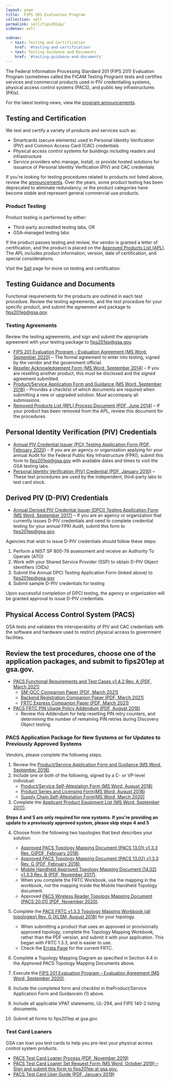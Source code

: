 ```yaml
---
layout: page
title:  FIPS 201 Evaluation Program
collection: sell
permalink: sell/fips201ep/
sidenav: sell

subnav:
  - text: Testing and Certification
    href: '#testing-and-certification'
  - text: Testing Guidance and Documents
    href: '#testing-guidance-and-documents'
---
```


The Federal Information Processing Standard 201 (FIPS 201) Evaluation Program (sometimes called the FICAM Testing Program) tests and certifies services and commercial products used in PIV credentialing systems, physical access control systems (PACS), and public key infrastructures (PKIs).

For the latest testing news, view the [program announcements](../fipsannouncements/).

## Testing and Certification

We test and certify a variety of products and services such as:

- Smartcards (secure elements) used in Personal Identity Verification (PIV) and Common Access Card (CAC) credentials
- Physical access control systems for buildings including readers and infrastructure
- Service providers who manage, install, or provide hosted solutions for issuance of Personal Identity Verification (PIV) and CAC credentials

If you’re looking for testing procedures related to products not listed above, review the [announcements](../fipsannouncements/). Over the years, some product testing has been deprecated to eliminate redundancy, or the product categories have become stable and represent general commercial use products.

### Product Testing

Product testing is performed by either:

- Third-party accredited testing labs, OR
- GSA-managed testing labs

If the product passes testing and review, the vendor is granted a letter of certification, and the product is placed on the [Approved Products List (APL)](../fips201apl/). The APL includes product information, version, date of certification, and special considerations.

Visit the [Sell](../sell/) page for more on testing and certification.

## Testing Guidance and Documents

Functional requirements for the products are outlined in each test procedure. Review the testing agreements, and the test procedure for your specific product, and submit the agreement and package to fips201ep@gsa.gov.

### Testing Agreements

Review the testing agreements, and sign and submit the appropriate agreement with your testing package to fips201ep@gsa.gov.

- [FIPS 201 Evaluation Program – Evaluation Agreement (MS Word, September 2020)](../../docs/fips201ep-agreement.docx) – The formal agreement to enter into testing, signed by the vendor and the government official.
- [Reseller Acknowledgement Form (MS Word, September 2014)](../../docs/fips201ep-resellerform.docx) – If you are reselling another product, this must be disclosed and the signed agreement submitted.
- [Product/Service Application Form and Guidance (MS Word, September 2018)](../../docs/fips201ep-applicationform.docx) – Provides a checklist of which documents are required when submitting a new or upgraded solution. Must accompany all submissions.
- [Removed Products List (RPL) Process Document (PDF, June 2014)](../../docs/fips201ep-rplprocess.pdf) – If your product has been removed from the APL, review this document for the procedures.

## Personal Identity Verification (PIV) Credentials

- [Annual PIV Credential Issuer (PCI) Testing Application Form (PDF, February 2020)](../../docs/fips201ep-pciform.pdf) – If you are an agency or organization applying for your annual Audit for the Federal Public Key Infrastructure (FPKI), submit this form to fips201ep@gsa.gov with available dates and times to visit the GSA testing labs.
- [Personal Identity Verification (PIV) Credential (PDF, January 2010)](../../docs/fips201ep-pivform.pdf) – These test procedures are used by the independent, third-party labs to test card stock.

## Derived PIV (D-PIV) Credentials

- [Annual Derived PIV Credential Issuer (DPCI) Testing Application Form (MS Word, September 2017)](../../docs/fips201ep-dpciform.docx) – If you are an agency or organization that currently issues D-PIV credentials and need to complete credential testing for your annual FPKI Audit, submit this form to fips201ep@gsa.gov.

Agencies that wish to issue D-PIV credentials should follow these steps:
1. Perform a NIST SP 800-79 assessment and receive an Authority To Operate (ATO)
2. Work with your Shared Service Provider (SSP) to obtain D-PIV Object Identifiers (OIDs)
3. Submit the Annual DPCI Testing Application Form (linked above) to fips201ep@gsa.gov
4. Submit sample D-PIV credentials for testing

Upon successful completion of DPCI testing, the agency or organization will be granted approval to issue D-PIV credentials.

## Physical Access Control System (PACS)

GSA tests and validates the interoperability of PIV and CAC credentials with the software and hardware used to restrict physical access to government facilities. 

Review the test procedures, choose one of the application packages, and submit to fips201ep at gsa.gov.
-
- [PACS Functional Requirements and Test Cases v1.4.2 Rev. A (PDF, March 2021)](../../docs/fips201ep-pacsfrtc.pdf)
    - [SM-OCC Companion Paper (PDF, March 2021)](../../docs/fips201ep-smocc.pdf)
    - [Backend Registration Companion Paper (PDF, March 2021)](../../docs/fips201ep-brcp.pdf)
    - [FRTC Express Companion Paper (PDF, March 2021)](../../docs/fips201ep-frtcexpress.pdf)
- [PACS FRTC PIN Usage Policy Addendum (PDF, August 2018)](../../docs/fips201ep-pacsfrtcpin.pdf)
    - Review this Addendum for help resetting PIN retry counters, and determining the number of remaining PIN retries during Discovery Object testing.

### PACS Application Package for New Systems or for Updates to Previously Approved Systems

Vendors, please complete the following steps.

1. Review the [Product/Service Application Form and Guidance (MS Word, September 2018)](../../docs/fips201ep-applicationform.docx).
2. Include one or both of the following, signed by a C- or VP-level individual:
    - [Product/Service Self-Attestation Form (MS Word, August 2018)](../../docs/pacsapp-productattestationform.docx)
    - [Product Series and Licensing Form(MS Word, August 2018)](../../docs/pacsapp-licensingform.docx)
    - [Supply Chain Self-Attestation Form(MS Word, March 2020)](../../docs/pacsapp-supplyattestationform.docx)
3. Complete the [Applicant Product Equipment List (MS Word, September 2017)](../../docs/pacsapp-equipmentlist.docx).

**Steps 4 and 5 are only required for new systems. If you're providing an update to a previously approved system, please skip steps 4 and 5**

4. Choose from the following two topologies that best describes your solution:
    - [Approved PACS Topology Mapping Document (PACS 13.01) v1.3.3 Rev. G(PDF, February 2019)](../../docs/pacsapp-pacs1301.pdf).
    - [Approved PACS Topology Mapping Document (PACS 13.02) v1.3.3 Rev. G (PDF, February 2018)](../../docs/pacsapp-pacs1302.pdf).
    - [Mobile Handheld Approved Topology Mapping Document (14.02) v1.3.3 Rev. B (PDF, November 2017)](../../docs/pacsapp-mobile1402.pdf).
    - When you complete the FRTC Workbook, use the mapping in the workbook, not the mapping inside the Mobile Handheld Topology document.
    - Approved [PACS Wireless Reader Topology Mapping Document (PACS 20.01) (PDF, November 2020)](../../docs/pacsapp-wireless2001.pdf).
5. Complete the [PACS FRTC v1.3.3 Topology Mapping Workbook (all topologies) Rev. G (XLSM, August 2018)](../../docs/pacsapp-frtcworkbook.xlsx) for your topology.
    - When submitting a product that uses an approved or provisionally approved topology, complete the Topology Mapping Workbook, rather than the PDF version, and submit it with your application. This began with FRTC 1.3.3, and is easier to use.
    - Check the [Errata Page](../fipserrata/) for the current FRTC.

6. Complete a Topology Mapping Diagram as specified in Section 4.4 in the Approved PACS Topology Mapping Documents above.
7. Execute the [FIPS 201 Evaluation Program – Evaluation Agreement (MS Word, September 2020)](../../docs/fips201ep-agreement.docx).
8. Include the completed form and checklist in theProduct/Service Application Form and Guidancein (1) above.
9. Include all applicable VPAT statements, UL-294, and FIPS 140-2 listing documents.
10. Submit all forms to fips201ep at gsa.gov.

### Test Card Loaners

GSA can loan you test cards to help you pre-test your physical access control system products.

- [PACS Test Card Loaner Process (PDF, November 2019)](../../docs/pacstest-process.pdf)
- [PACS Test Card Loaner Set Request Form (MS Word, October 2019) – Sign and submit this form to fips201ep at gsa.gov.](../../docs/pacstest-loanerrequestform.docx)
- [PACS Test Card User Guide (PDF, January 2019)](../../docs/pacstest-testuserguide.pdf)
